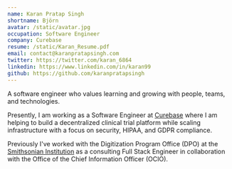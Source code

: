 ```yaml
---
name: Karan Pratap Singh
shortname: Björn
avatar: /static/avatar.jpg
occupation: Software Engineer
company: Curebase
resume: /static/Karan_Resume.pdf
email: contact@karanpratapsingh.com
twitter: https://twitter.com/karan_6864
linkedin: https://www.linkedin.com/in/karan99
github: https://github.com/karanpratapsingh
---
```


A software engineer who values learning and growing with people, teams, and technologies.

Presently, I am working as a Software Engineer at [Curebase](https://www.curebase.com) where I am helping to build a decentralized clinical trial platform while scaling infrastructure with a focus on security, HIPAA, and GDPR compliance.

Previously I've worked with the Digitization Program Office (DPO) at the [Smithsonian Institution](https://www.si.edu) as a consulting Full Stack Engineer in collaboration with the Office of the Chief Information Officer (OCIO).

